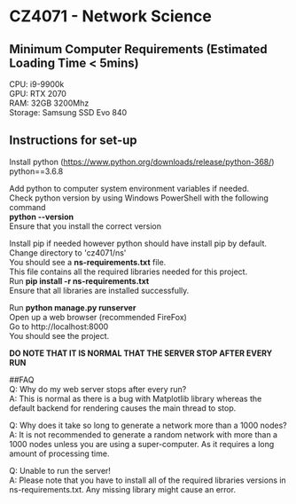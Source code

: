 # CZ4071 - Network Science

## Minimum Computer Requirements (Estimated Loading Time < 5mins)
CPU: i9-9900k  
GPU: RTX 2070  
RAM: 32GB 3200Mhz  
Storage: Samsung SSD Evo 840  

## Instructions for set-up  

Install python (https://www.python.org/downloads/release/python-368/)  
python==3.6.8  

Add python to computer system environment variables if needed.  
Check python version by using Windows PowerShell with the following command  
**python --version**  
Ensure that you install the correct version  

Install pip if needed however python should have install pip by default.  
Change directory to 'cz4071/ns'  
You should see a **ns-requirements.txt** file.  
This file contains all the required libraries needed for this project.  
Run **pip install -r ns-requirements.txt**  
Ensure that all libraries are installed successfully.  

Run **python manage.py runserver**  
Open up a web browser (recommended FireFox)  
Go to http://localhost:8000  
You should see the project.    

**DO NOTE THAT IT IS NORMAL THAT THE SERVER STOP AFTER EVERY RUN**    

##FAQ  
Q: Why do my web server stops after every run?  
A: This is normal as there is a bug with Matplotlib library whereas the default backend for rendering causes the main thread to stop.    

Q: Why does it take so long to generate a network more than a 1000 nodes?
A: It is not recommended to generate a random network with more than a 1000 nodes unless you are using a super-computer. As it requires a long amount of processing time.    

Q: Unable to run the server!  
A: Please note that you have to install all of the required libraries versions in ns-requirements.txt. Any missing library might cause an error.
